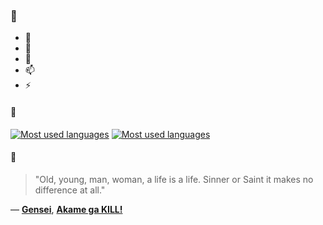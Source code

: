 ### 👋

- 🔭
- 🌱
- 💬
- 📫
- ⚡

#### 🧏

[![Most used languages](https://github-readme-stats-aynah.vercel.app/api/top-langs/?username=aynh&theme=solarized-dark&langs_count=6&layout=compact&hide_title=true)](https://github.com/anuraghazra/github-readme-stats#gh-dark-mode-only)
[![Most used languages](https://github-readme-stats-aynah.vercel.app/api/top-langs/?username=aynh&theme=solarized-light&langs_count=6&layout=compact&hide_title=true)](https://github.com/anuraghazra/github-readme-stats#gh-light-mode-only)

#### 💬

> "Old, young, man, woman,  a life is a life. Sinner or Saint it makes no difference at all."

&mdash; [**Gensei**](https://myanimelist.net/character.php?q=Gensei&cat=character), [**Akame ga KILL!**](https://myanimelist.net/search/all?q=Akame%20ga%20KILL!&cat=all)
